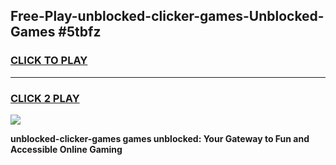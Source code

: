 
## Free-Play-unblocked-clicker-games-Unblocked-Games #5tbfz
<h3>
<a href="https://news.freeplayer.one?title=unblocked-clicker-games&ref=8M">CLICK TO PLAY</a></h3>
<hr>

<h3>
<a href="https://news.freeplayer.one?title=unblocked-clicker-games&ref=8M">CLICK 2 PLAY</a>
  
</h3>

<a href="https://news.freeplayer.one?title=unblocked-clicker-games&ref=8M"><img src="https://clearcache.store/games.png"></a>


**unblocked-clicker-games games unblocked: Your Gateway to Fun and Accessible Online Gaming**
